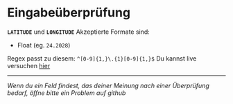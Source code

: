 # Eingabeüberprüfung

__`LATITUDE`__ und __`LONGITUDE`__ Akzeptierte Formate sind:

- Float (eg. `24.2028`)

Regex passt zu diesem: `^[0-9]{1,}\.{1}[0-9]{1,}$` Du kannst live versuchen [hier](https://regex101.com/r/xsLGWN/1)

---

_Wenn du ein Feld findest, das deiner Meinung nach einer Überprüfung bedarf, öffne bitte ein Problem auf github_
